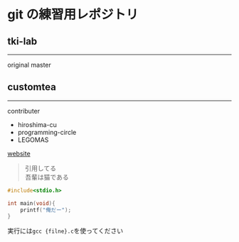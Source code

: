 # git の練習用レポジトリ

## tki-lab
---

original master


## customtea
---

contributer

- hiroshima-cu
- programming-circle
- LEGOMAS

[website](http://www.ctlabnet.clear-net.jp)

> 引用してる  
吾輩は猫である

```C
#include<stdio.h>

int main(void){
    printf("俺だー");
}
```

実行には`gcc {filne}.c`を使ってください